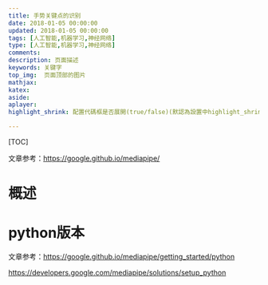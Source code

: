 ```yaml
---
title: 手势关键点的识别
date: 2018-01-05 00:00:00
updated: 2018-01-05 00:00:00
tags: [人工智能,机器学习,神经网络]
type: [人工智能,机器学习,神经网络]
comments:
description: 页面描述
keywords: 关键字
top_img:  页面顶部的图片
mathjax:
katex:
aside:
aplayer:
highlight_shrink: 配置代碼框是否展開(true/false)(默認為設置中highlight_shrink的配置)

---
```


[TOC]

文章参考：https://google.github.io/mediapipe/

# 概述







# python版本

文章参考：https://google.github.io/mediapipe/getting_started/python

https://developers.google.com/mediapipe/solutions/setup_python
